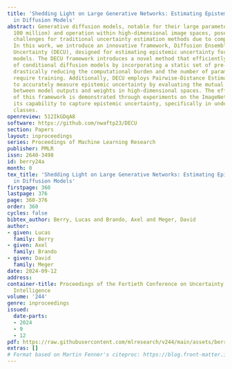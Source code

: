 ```yaml
---
title: 'Shedding Light on Large Generative Networks: Estimating Epistemic Uncertainty
  in Diffusion Models'
abstract: Generative diffusion models, notable for their large parameter count (exceeding
  100 million) and operation within high-dimensional image spaces, pose significant
  challenges for traditional uncertainty estimation methods due to computational demands.
  In this work, we introduce an innovative framework, Diffusion Ensembles for Capturing
  Uncertainty (DECU), designed for estimating epistemic uncertainty for diffusion
  models. The DECU framework introduces a novel method that efficiently trains ensembles
  of conditional diffusion models by incorporating a static set of pre-trained parameters,
  drastically reducing the computational burden and the number of parameters that
  require training. Additionally, DECU employs Pairwise-Distance Estimators (PaiDEs)
  to accurately measure epistemic uncertainty by evaluating the mutual information
  between model outputs and weights in high-dimensional spaces. The effectiveness
  of this framework is demonstrated through experiments on the ImageNet dataset, highlighting
  its capability to capture epistemic uncertainty, specifically in under-sampled image
  classes.
openreview: 512IkGDqA8
software: https://github.com/nwaftp23/DECU
section: Papers
layout: inproceedings
series: Proceedings of Machine Learning Research
publisher: PMLR
issn: 2640-3498
id: berry24a
month: 0
tex_title: 'Shedding Light on Large Generative Networks: Estimating Epistemic Uncertainty
  in Diffusion Models'
firstpage: 360
lastpage: 376
page: 360-376
order: 360
cycles: false
bibtex_author: Berry, Lucas and Brando, Axel and Meger, David
author:
- given: Lucas
  family: Berry
- given: Axel
  family: Brando
- given: David
  family: Meger
date: 2024-09-12
address:
container-title: Proceedings of the Fortieth Conference on Uncertainty in Artificial
  Intelligence
volume: '244'
genre: inproceedings
issued:
  date-parts:
  - 2024
  - 9
  - 12
pdf: https://raw.githubusercontent.com/mlresearch/v244/main/assets/berry24a/berry24a.pdf
extras: []
# Format based on Martin Fenner's citeproc: https://blog.front-matter.io/posts/citeproc-yaml-for-bibliographies/
---
```

